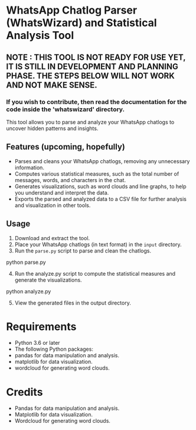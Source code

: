 # WhatsApp Chatlog Parser (WhatsWizard) and Statistical Analysis Tool

## NOTE : THIS TOOL IS NOT READY FOR USE YET, IT IS STILL IN DEVELOPMENT AND PLANNING PHASE. THE STEPS BELOW WILL NOT WORK AND NOT MAKE SENSE.

### If you wish to contribute, then read the documentation for the code inside the 'whatswizard' directory.

This tool allows you to parse and analyze your WhatsApp chatlogs to uncover hidden patterns and insights.

## Features (upcoming, hopefully)

- Parses and cleans your WhatsApp chatlogs, removing any unnecessary information.
- Computes various statistical measures, such as the total number of messages, words, and characters in the chat.
- Generates visualizations, such as word clouds and line graphs, to help you understand and interpret the data.
- Exports the parsed and analyzed data to a CSV file for further analysis and visualization in other tools.



## Usage

1. Download and extract the tool.
2. Place your WhatsApp chatlogs (in text format) in the `input` directory.
3. Run the `parse.py` script to parse and clean the chatlogs.

python parse.py

4. Run the analyze.py script to compute the statistical measures and generate the visualizations.

python analyze.py

5. View the generated files in the output directory.


# Requirements
- Python 3.6 or later
- The following Python packages:
- pandas for data manipulation and analysis.
- matplotlib for data visualization.
- wordcloud for generating word clouds.

# Credits
- Pandas for data manipulation and analysis.
- Matplotlib for data visualization.
- Wordcloud for generating word clouds.
